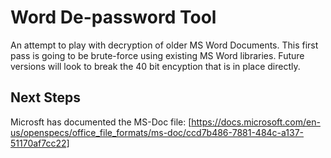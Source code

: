 # Word De-password Tool
An attempt to play with decryption of older MS Word Documents. This first pass is going to be brute-force using existing MS Word libraries.
Future versions will look to break the 40 bit encyption that is in place directly.

## Next Steps
Microsft has documented the MS-Doc file: [https://docs.microsoft.com/en-us/openspecs/office_file_formats/ms-doc/ccd7b486-7881-484c-a137-51170af7cc22]
